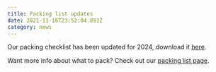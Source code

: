 ```yaml
---
title: Packing list updates
date: 2021-11-16T23:52:04.891Z
category: news
---
```


Our packing checklist has been updated for 2024, download it
[here](/downloads/Packing%20list%20one%20pager%202024.pdf).

Want more info about what to pack? Check out our [packing list
page](/winter%20attendee%20information/winter-packing-list/).
